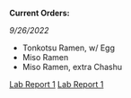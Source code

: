 **Current Orders:**

*9/26/2022*

* Tonkotsu Ramen, w/ Egg
* Miso Ramen
* Miso Ramen, extra Chashu

[Lab Report 1](lab-report-1-week-0.html)
[Lab Report 1](https://<your-username>.github.io/<your-lab-reports-repo>/lab-report-1-week-0.html)
